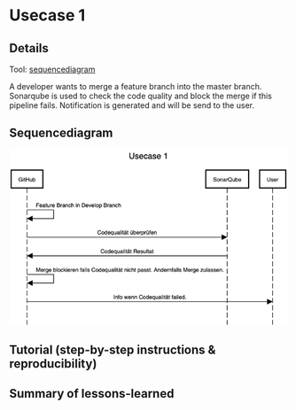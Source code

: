 # Usecase 1

## Details
Tool: [sequencediagram](https://sequencediagram.org/)

A developer wants to merge a feature branch into the master branch. Sonarqube is used to check the code quality and block the merge if this pipeline fails. Notification is generated and will be send to the user.

## Sequencediagram
![Usecase1](Images/Usecase1.png)

## Tutorial (step-by-step instructions & reproducibility)

## Summary of lessons-learned
